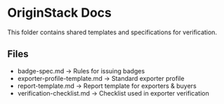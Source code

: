 # OriginStack Docs

This folder contains shared templates and specifications for verification.

## Files
- badge-spec.md → Rules for issuing badges
- exporter-profile-template.md → Standard exporter profile
- report-template.md → Report template for exporters & buyers
- verification-checklist.md → Checklist used in exporter verification
